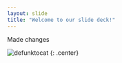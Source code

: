 ```yaml
---
layout: slide
title: "Welcome to our slide deck!"
---
```


Made changes

![defunktocat](https://octodex.github.com/images/defunktocat.png)
{: .center}
